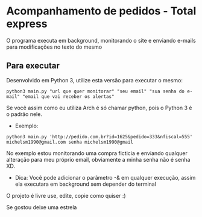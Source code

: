 # Acompanhamento de pedidos - Total express

O programa executa em background, monitorando o site e enviando e-mails para modificações no texto do mesmo


## Para executar

Desenvolvido em Python 3, utilize esta versão para executar o mesmo:
```
python3 main.py "url que quer monitorar" "seu email" "sua senha do e-mail" "email que vai receber os alertas"
```
Se você assim como eu utiliza Arch é só chamar python, pois o Python 3 é o padrão nele.

* Exemplo:
```
python3 main.py 'http://pedido.com.br?id=1625&pedido=333&nfiscal=555' michelsm1990@gmail.com senha michelsm1990@gmail
```
No exemplo estou monitorando uma compra ficticia e enviando qualquer alteração para meu próprio email, obviamente a minha senha não é senha XD.


* Dica: 
  Você pode adicionar o parâmetro -& em qualquer execução, assim ela executara em background sem depender do terminal


O projeto é livre use, edite, copie como quiser :)

Se gostou deixe uma estrela
